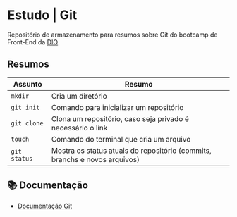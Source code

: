 
# Estudo | Git

Repositório de armazenamento para resumos sobre Git do bootcamp de Front-End da [DIO](https://web.dio.me/track/coding-future-front-end-do-zero)



## Resumos

|Assunto|Resumo|
|-------|------|
```mkdir```| Cria um diretório
```git init```| Comando para inicializar um repositório
```git clone```| Clona um repositório, caso seja privado é necessário o link
```touch```| Comando do terminal que cria um arquivo
```git status```| Mostra os status atuais do repositório (commits, branchs e novos arquivos)

## 📚 Documentação

- [Documentação Git](https://git-scm.com/docs)
